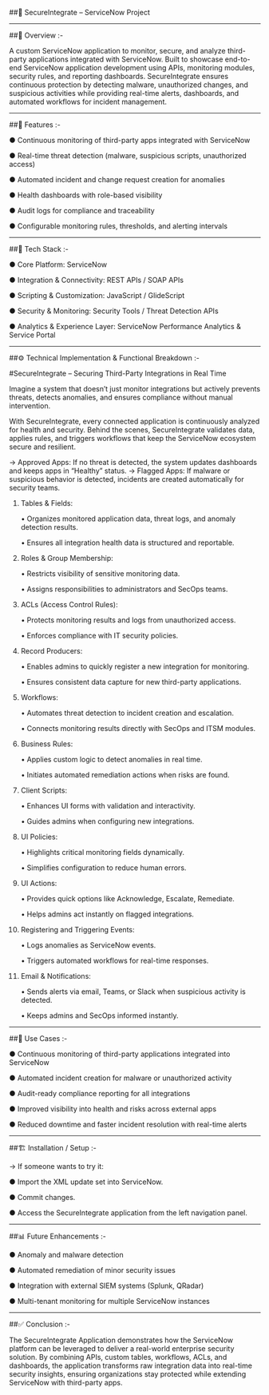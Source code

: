 ##🔐 SecureIntegrate – ServiceNow Project

---

##📌 Overview :-

A custom ServiceNow application to monitor, secure, and analyze third-party applications integrated with ServiceNow. Built to showcase end-to-end ServiceNow application development using APIs, monitoring modules, security rules, and reporting dashboards. SecureIntegrate ensures continuous protection by detecting malware, unauthorized changes, and suspicious activities while providing real-time alerts, dashboards, and automated workflows for incident management.

---

##🚀 Features :-

● Continuous monitoring of third-party apps integrated with ServiceNow

● Real-time threat detection (malware, suspicious scripts, unauthorized access)

● Automated incident and change request creation for anomalies

● Health dashboards with role-based visibility

● Audit logs for compliance and traceability

● Configurable monitoring rules, thresholds, and alerting intervals

---

##🔧 Tech Stack :-

● Core Platform: ServiceNow

● Integration & Connectivity: REST APIs / SOAP APIs

● Scripting & Customization: JavaScript / GlideScript

● Security & Monitoring: Security Tools / Threat Detection APIs

● Analytics & Experience Layer: ServiceNow Performance Analytics & Service Portal

---


##⚙ Technical Implementation & Functional Breakdown :-

#SecureIntegrate – Securing Third-Party Integrations in Real Time

Imagine a system that doesn’t just monitor integrations but actively prevents threats, detects anomalies, and ensures compliance without manual intervention.

With SecureIntegrate, every connected application is continuously analyzed for health and security. Behind the scenes, SecureIntegrate validates data, applies rules, and triggers workflows that keep the ServiceNow ecosystem secure and resilient.

-> Approved Apps: If no threat is detected, the system updates dashboards and keeps apps in “Healthy” status.
-> Flagged Apps: If malware or suspicious behavior is detected, incidents are created automatically for security teams.

1. Tables & Fields:
 
   • Organizes monitored application data, threat logs, and anomaly detection results.

   • Ensures all integration health data is structured and reportable.

2. Roles & Group Membership:
   
   • Restricts visibility of sensitive monitoring data.

   • Assigns responsibilities to administrators and SecOps teams.

3. ACLs (Access Control Rules):

   • Protects monitoring results and logs from unauthorized access.
   
   • Enforces compliance with IT security policies.

4. Record Producers:

   • Enables admins to quickly register a new integration for monitoring.
   
   • Ensures consistent data capture for new third-party applications.

5. Workflows:

   • Automates threat detection to incident creation and escalation.
   
   • Connects monitoring results directly with SecOps and ITSM modules.

6. Business Rules:
   
   • Applies custom logic to detect anomalies in real time.
   
   • Initiates automated remediation actions when risks are found.

7. Client Scripts:

   • Enhances UI forms with validation and interactivity.
   
   • Guides admins when configuring new integrations.

8. UI Policies:

   • Highlights critical monitoring fields dynamically.
   
   • Simplifies configuration to reduce human errors.

9. UI Actions:

   • Provides quick options like Acknowledge, Escalate, Remediate.

   • Helps admins act instantly on flagged integrations.

10. Registering and Triggering Events:
    
      • Logs anomalies as ServiceNow events.
   
      • Triggers automated workflows for real-time responses.

11. Email & Notifications:
    
      • Sends alerts via email, Teams, or Slack when suspicious activity is detected.
   
      • Keeps admins and SecOps informed instantly.

---

##🎯 Use Cases :-

● Continuous monitoring of third-party applications integrated into ServiceNow

● Automated incident creation for malware or unauthorized activity

● Audit-ready compliance reporting for all integrations

● Improved visibility into health and risks across external apps

● Reduced downtime and faster incident resolution with real-time alerts

---

##🏗 Installation / Setup :-

-> If someone wants to try it:

● Import the XML update set into ServiceNow.

● Commit changes.

● Access the SecureIntegrate application from the left navigation panel.

---

##📊 Future Enhancements :-

● Anomaly and malware detection

● Automated remediation of minor security issues

● Integration with external SIEM systems (Splunk, QRadar)

● Multi-tenant monitoring for multiple ServiceNow instances

---

##✅ Conclusion :-

The SecureIntegrate Application demonstrates how the ServiceNow platform can be leveraged to deliver a real-world enterprise security solution. By combining APIs, custom tables, workflows, ACLs, and dashboards, the application transforms raw integration data into real-time security insights, ensuring organizations stay protected while extending ServiceNow with third-party apps.
